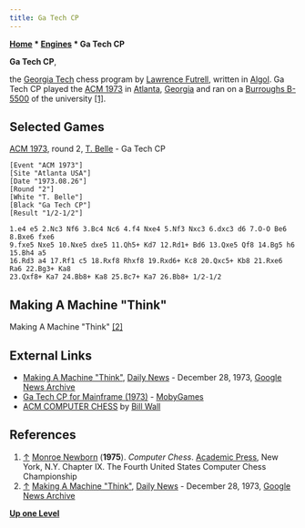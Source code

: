 ```yaml
---
title: Ga Tech CP
---
```

**[Home](Home "Home") * [Engines](Engines "Engines") * Ga Tech CP**

**Ga Tech CP**,

the [Georgia Tech](Georgia_Institute_of_Technology "Georgia Institute of Technology") chess program by [Lawrence Futrell](Lawrence_Futrell "Lawrence Futrell"), written in [Algol](Algol "Algol"). Ga Tech CP played the [ACM 1973](ACM_1973 "ACM 1973") in [Atlanta](https://en.wikipedia.org/wiki/Atlanta%2C_Georgia), [Georgia](https://en.wikipedia.org/wiki/Georgia_%28U.S._state%29) and ran on a [Burroughs B-5500](Burroughs_B-5500 "Burroughs B-5500") of the university <a id="cite-note-1" href="#cite-ref-1">[1]</a>.

## Selected Games

[ACM 1973](ACM_1973 "ACM 1973"), round 2, [T. Belle](Belle "Belle") - Ga Tech CP

```
[Event "ACM 1973"]
[Site "Atlanta USA"]
[Date "1973.08.26"]
[Round "2"]
[White "T. Belle"]
[Black "Ga Tech CP"]
[Result "1/2-1/2"]

1.e4 e5 2.Nc3 Nf6 3.Bc4 Nc6 4.f4 Nxe4 5.Nf3 Nxc3 6.dxc3 d6 7.O-O Be6 8.Bxe6 fxe6 
9.fxe5 Nxe5 10.Nxe5 dxe5 11.Qh5+ Kd7 12.Rd1+ Bd6 13.Qxe5 Qf8 14.Bg5 h6 15.Bh4 a5 
16.Rd3 a4 17.Rf1 c5 18.Rxf8 Rhxf8 19.Rxd6+ Kc8 20.Qxc5+ Kb8 21.Rxe6 Ra6 22.Bg3+ Ka8 
23.Qxf8+ Ka7 24.Bb8+ Ka8 25.Bc7+ Ka7 26.Bb8+ 1/2-1/2

```

## Making A Machine "Think"

[](https://news.google.com/newspapers?nid=1241&dat=19731228&id=-W9TAAAAIBAJ&sjid=64UDAAAAIBAJ&pg=3200,6816037)
Making A Machine "Think" <a id="cite-note-2" href="#cite-ref-2">[2]</a>

## External Links

- [Making A Machine "Think"](https://news.google.com/newspapers?nid=1241&dat=19731228&id=-W9TAAAAIBAJ&sjid=64UDAAAAIBAJ&pg=3200,6816037), [Daily News](https://en.wikipedia.org/wiki/Daily_News_%28Kingsport%29) - December 28, 1973, [Google News Archive](https://en.wikipedia.org/wiki/Google_News_Archive)
- [Ga Tech CP for Mainframe (1973)](https://www.mobygames.com/game/ga-tech-cp) - [MobyGames](https://en.wikipedia.org/wiki/MobyGames)
- [ACM COMPUTER CHESS](http://ed-thelen.org/comp-hist/ACM-ComputerChessWall.html) by [Bill Wall](index.php?title=Bill_Wall&action=edit&redlink=1 "Bill Wall (page does not exist)")

## References

1. <a id="cite-ref-1" href="#cite-note-1">↑</a> [Monroe Newborn](Monroe_Newborn "Monroe Newborn") (**1975**). *Computer Chess*. [Academic Press](https://en.wikipedia.org/wiki/Academic_Press), New York, N.Y. Chapter IX. The Fourth United States Computer Chess Championship
1. <a id="cite-ref-2" href="#cite-note-2">↑</a> [Making A Machine "Think"](https://news.google.com/newspapers?nid=1241&dat=19731228&id=-W9TAAAAIBAJ&sjid=64UDAAAAIBAJ&pg=3200,6816037), [Daily News](https://en.wikipedia.org/wiki/Daily_News_%28Kingsport%29) - December 28, 1973, [Google News Archive](https://en.wikipedia.org/wiki/Google_News_Archive)

**[Up one Level](Engines "Engines")**

